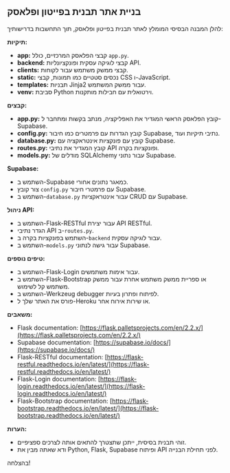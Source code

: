 ## בניית אתר תבנית בפייטון ופלאסק

להלן המבנה הבסיסי המומלץ לאתר תבנית בפייטון ופלאסק, תוך התחשבות בדרישותיך:

**תיקיות:**

* **app:** קבצי הפלאסק המרכזיים, כולל `app.py`.
* **backend:** קבצי לוגיקה עסקית ופונקציונליות API.
* **clients:** קבצי ממשק משתמש עבור לקוחות.
* **static:** נכסים סטטיים כמו תמונות, קבצי CSS ו-JavaScript.
* **templates:** תבניות Jinja2 עבור ממשק המשתמש.
* **venv:** סביבת Python וירטואלית עם חבילות מותקנות.

**קבצים:**

* **app.py:** קובץ הפלאסק הראשי המגדיר את האפליקציה, מנתב בקשות ומתחבר ל-Supabase.
* **config.py:** קובץ הגדרות עם פרמטרים כמו חיבור Supabase, נתיבי תיקיות ועוד.
* **database.py:** קובץ עם פונקציות אינטראקציה עם Supabase.
* **routes.py:** קובץ המגדיר את נתיבי API ופונקציות בקרה.
* **models.py:** מודלים של SQLAlchemy עבור נתוני Supabase.

**Supabase:**

* השתמש ב-Supabase כמאגר נתונים אחורי.
* צור קובץ `config.py` עם פרמטרי חיבור Supabase.
* השתמש ב-`database.py` עבור אינטראקציות CRUD עם Supabase.

**ניהול API:**

* השתמש ב-Flask-RESTful עבור יצירת API RESTful.
* הגדר נתיבי API ב-`routes.py`.
* השתמש בפונקציות בקרה ב-`backend` עבור לוגיקה עסקית.
* השתמש ב-`models.py` עבור גישה לנתוני Supabase.

**טיפים נוספים:**

* השתמש ב-Flask-Login עבור אימות משתמשים.
* השתמש ב-Flask-Bootstrap או ספריית ממשק משתמש אחרת עבור ממשק משתמש קל לשימוש.
* השתמש ב-Werkzeug debugger לפיתוח ופתרון בעיות.
* פורס את האתר שלך ל-Heroku או שירות אירוח אחר.

**משאבים:**

* Flask documentation: [https://flask.palletsprojects.com/en/2.2.x/](https://flask.palletsprojects.com/en/2.2.x/)
* Supabase documentation: [https://supabase.io/docs/](https://supabase.io/docs/)
* Flask-RESTful documentation: [https://flask-restful.readthedocs.io/en/latest/](https://flask-restful.readthedocs.io/en/latest/)
* Flask-Login documentation: [https://flask-login.readthedocs.io/en/latest/](https://flask-login.readthedocs.io/en/latest/)
* Flask-Bootstrap documentation: [https://flask-bootstrap.readthedocs.io/en/latest/](https://flask-bootstrap.readthedocs.io/en/latest/)

**הערות:**

* זוהי תבנית בסיסית, ייתכן שתצטרך להתאים אותה לצרכים ספציפיים.
* ודא שאתה מבין את Python, Flask, Supabase ופיתוח API לפני תחילת הבנייה.

בהצלחה!
